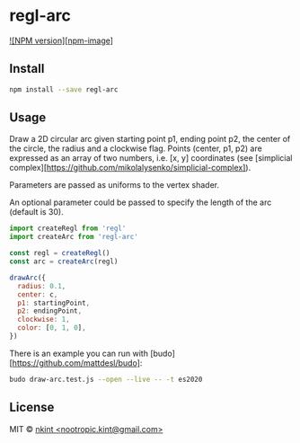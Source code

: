 

# regl-arc
[![NPM version][npm-image]][npm-url]

## Install

```sh
npm install --save regl-arc
```

## Usage

Draw a 2D circular arc given starting point p1, ending point p2, the center of the circle, the radius and a clockwise flag.
Points (center, p1, p2) are expressed as an array of two numbers, i.e. [x, y] coordinates (see [simplicial complex][https://github.com/mikolalysenko/simplicial-complex]).

Parameters are passed as uniforms to the vertex shader.

An optional parameter could be passed to specify the length of the arc (default is 30).

```js
import createRegl from 'regl'
import createArc from 'regl-arc'

const regl = createRegl()
const arc = createArc(regl)

drawArc({
  radius: 0.1,
  center: c,
  p1: startingPoint,
  p2: endingPoint,
  clockwise: 1,
  color: [0, 1, 0],
})
```

There is an example you can run with [budo][https://github.com/mattdesl/budo]:

```sh
budo draw-arc.test.js --open --live -- -t es2020
```

## License

 MIT ©  [nkint &lt;nootropic.kint@gmail.com&gt;]()

[npm-url]: https://npmjs.org/package/regl-arc

[download-image]: http://img.shields.io/npm/dm/regl-arc.svg?style=flat
